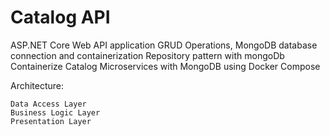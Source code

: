 # Catalog API 

ASP.NET Core Web API application
GRUD Operations,
MongoDB database connection and containerization
Repository pattern with mongoDb
Containerize Catalog Microservices with MongoDB using Docker Compose

Architecture: 

	Data Access Layer
	Business Logic Layer
	Presentation Layer
